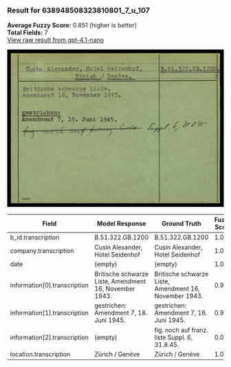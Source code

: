 ### Result for 638948508323810801_7_u_107
**Average Fuzzy Score:** 0.851 (higher is better)<br>
**Total Fields:** 7<br>
[View raw result from gpt-4.1-nano](https://github.com/RISE-UNIBAS/humanities_data_benchmark/blob/main/results/2025-10-24/T0308/request_T0308_638948508323810801_7_u_107.json)

<img src="https://github.com/RISE-UNIBAS/humanities_data_benchmark/blob/main/benchmarks/blacklist/images/638948508323810801_7_u_107.jpg?raw=true" alt="638948508323810801_7_u_107" width="600px">

| Field | Model Response | Ground Truth | Fuzzy Score | Match |
|-------|----------------|--------------|-------------|-------|
| b_id.transcription | B.51.322.GB.1200 | B.51.322.GB.1200 | 1.000 | ✅ |
| company.transcription | Cusin Alexander, Hotel Seidenhof | Cusin Alexander, Hotel Seidenhof | 1.000 | ✅ |
| date | (empty) | (empty) | 1.000 | ✅ |
| information[0].transcription | Britische schwarze Liste, Amendment 16, November 1943. | Britische schwarze Liste,<br>Amendment 16, November 1943. | 0.981 | ✅ |
| information[1].transcription | gestrichen: Amendment 7, 18. Juni 1945. | gestrichen:<br>Amendment 7, 18. Juni 1945. | 0.974 | ✅ |
| information[2].transcription | (empty) | fig. noch auf franz. liste Suppl. 6, 31.8.45. | 0.000 | ❌ |
| location.transcription | Zürich / Genève | Zürich / Genève | 1.000 | ✅ |
